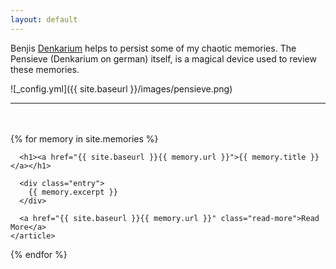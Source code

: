 ```yaml
---
layout: default
---
```

Benjis [Denkarium](https://harrypotter.fandom.com/wiki/Pensieve) helps to persist some of my chaotic memories. The Pensieve (Denkarium on german) itself, is a magical device used to review these memories.

![_config.yml]({{ site.baseurl }}/images/pensieve.png)

---
<br>
<br>

<div class="memories">
  {% for memory in site.memories %}
    <article class="memory">

      <h1><a href="{{ site.baseurl }}{{ memory.url }}">{{ memory.title }}</a></h1>

      <div class="entry">
        {{ memory.excerpt }}
      </div>

      <a href="{{ site.baseurl }}{{ memory.url }}" class="read-more">Read More</a>
    </article>
  {% endfor %}
</div>
